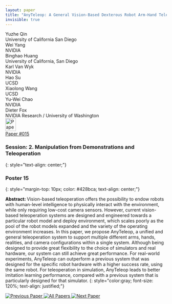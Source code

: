 ```yaml
---
layout: paper
title: "AnyTeleop: A General Vision-Based Dexterous Robot Arm-Hand Teleoperation System"
invisible: true
---
```

<div class="paper-authors">
<div class="paper-author-box">
    <div class="paper-author-name">Yuzhe Qin</div>
    <div class="paper-author-uni">University of California San Diego</div>
</div>
<div class="paper-author-box">
    <div class="paper-author-name">Wei Yang</div>
    <div class="paper-author-uni">NVIDIA</div>
</div>
<div class="paper-author-box">
    <div class="paper-author-name">Binghao Huang</div>
    <div class="paper-author-uni">University of California, San Diego</div>
</div>
<div class="paper-author-box">
    <div class="paper-author-name">Karl Van Wyk</div>
    <div class="paper-author-uni">NVIDIA</div>
</div>
<div class="paper-author-box">
    <div class="paper-author-name">Hao Su</div>
    <div class="paper-author-uni">UCSD</div>
</div>
<div class="paper-author-box">
    <div class="paper-author-name">Xiaolong Wang</div>
    <div class="paper-author-uni">UCSD</div>
</div>
<div class="paper-author-box">
    <div class="paper-author-name">Yu-Wei Chao</div>
    <div class="paper-author-uni">NVIDIA</div>
</div>
<div class="paper-author-box">
    <div class="paper-author-name">Dieter Fox</div>
    <div class="paper-author-uni">NVIDIA Research / University of Washington</div>
</div>

</div><div class="paper-pdf">
<div> <a href="http://www.roboticsproceedings.org/rss19/p015.pdf"><img src="{{ site.baseurl }}/images/paper_link.png" alt="Paper Website" width = "33"  height = "40"/></a> </div>
<div> <a href="http://www.roboticsproceedings.org/rss19/p015.pdf">Paper&nbsp;#015</a> </div>
</div>

### Session: 2. Manipulation from Demonstrations and Teleoperation
{: style="text-align: center;"}

### Poster 15
{: style="margin-top: 10px; color: #428bca; text-align: center;"}

<b style="color: black;">Abstract: </b>Vision-based teleoperation offers the possibility to endow robots with human-level intelligence to physically interact with the environment, while only requiring low-cost camera sensors. However, current vision-based teleoperation systems are designed and engineered towards a particular robot model and deploy environment, which scales poorly as the pool of the robot models expanded and the variety of the operating environment increases. In this paper, we propose AnyTeleop, a unified and general teleoperation system to support multiple different arms, hands, realities, and camera configurations within a single system. Although being designed to provide great flexibility to the choice of simulators and real hardware, our system can still achieve great performance. For real-world experiments, AnyTeleop
can outperform a previous system that was designed for the specific robot hardware with a higher success rate, using the same robot. For teleoperation in simulation, AnyTeleop leads to better imitation learning performance, compared with a previous system that is particularly designed for that simulator.
{: style="color:gray; font-size: 120%; text-align: justified;"}


<div class="paper-menu">
<a href="{{ site.baseurl }}/program/papers/014/"> <img src="{{ site.baseurl }}/images/previous_paper_icon.png" alt="Previous Paper" title="Previous Paper"/> </a>
<a href="{{ site.baseurl }}/program/papers"><img src="{{ site.baseurl }}/images/overview_icon.png" alt="All Papers" title="All Papers"/> </a>
<a href="{{ site.baseurl }}/program/papers/016/"> <img src="{{ site.baseurl }}/images/next_paper_icon.png" alt="Next Paper" title="Next Paper"/> </a>

</div>
